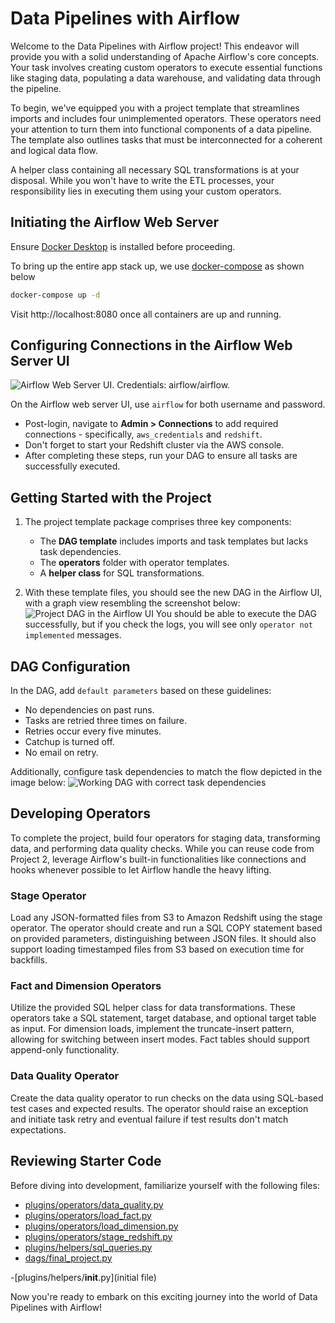 # Data Pipelines with Airflow

Welcome to the Data Pipelines with Airflow project! This endeavor will provide you with a solid understanding of Apache Airflow's core concepts. Your task involves creating custom operators to execute essential functions like staging data, populating a data warehouse, and validating data through the pipeline.

To begin, we've equipped you with a project template that streamlines imports and includes four unimplemented operators. These operators need your attention to turn them into functional components of a data pipeline. The template also outlines tasks that must be interconnected for a coherent and logical data flow.

A helper class containing all necessary SQL transformations is at your disposal. While you won't have to write the ETL processes, your responsibility lies in executing them using your custom operators.

## Initiating the Airflow Web Server
Ensure [Docker Desktop](https://www.docker.com/products/docker-desktop/) is installed before proceeding.

To bring up the entire app stack up, we use [docker-compose](https://docs.docker.com/engine/reference/commandline/compose_up/) as shown below

```bash
docker-compose up -d
```
Visit http://localhost:8080 once all containers are up and running.

## Configuring Connections in the Airflow Web Server UI
![Airflow Web Server UI. Credentials: `airflow`/`airflow`.](assets/login.png)

On the Airflow web server UI, use `airflow` for both username and password.
* Post-login, navigate to **Admin > Connections** to add required connections - specifically, `aws_credentials` and `redshift`.
* Don't forget to start your Redshift cluster via the AWS console.
* After completing these steps, run your DAG to ensure all tasks are successfully executed.

## Getting Started with the Project
1. The project template package comprises three key components:
   * The **DAG template** includes imports and task templates but lacks task dependencies.
   * The **operators** folder with operator templates.
   * A **helper class** for SQL transformations.

1. With these template files, you should see the new DAG in the Airflow UI, with a graph view resembling the screenshot below:
![Project DAG in the Airflow UI](assets/final_project_dag_graph1.png)
You should be able to execute the DAG successfully, but if you check the logs, you will see only `operator not implemented` messages.

## DAG Configuration
In the DAG, add `default parameters` based on these guidelines:
* No dependencies on past runs.
* Tasks are retried three times on failure.
* Retries occur every five minutes.
* Catchup is turned off.
* No email on retry.

Additionally, configure task dependencies to match the flow depicted in the image below:
![Working DAG with correct task dependencies](assets/final_project_dag_graph2.png)

## Developing Operators
To complete the project, build four operators for staging data, transforming data, and performing data quality checks. While you can reuse code from Project 2, leverage Airflow's built-in functionalities like connections and hooks whenever possible to let Airflow handle the heavy lifting.

### Stage Operator
Load any JSON-formatted files from S3 to Amazon Redshift using the stage operator. The operator should create and run a SQL COPY statement based on provided parameters, distinguishing between JSON files. It should also support loading timestamped files from S3 based on execution time for backfills.

### Fact and Dimension Operators
Utilize the provided SQL helper class for data transformations. These operators take a SQL statement, target database, and optional target table as input. For dimension loads, implement the truncate-insert pattern, allowing for switching between insert modes. Fact tables should support append-only functionality.

### Data Quality Operator
Create the data quality operator to run checks on the data using SQL-based test cases and expected results. The operator should raise an exception and initiate task retry and eventual failure if test results don't match expectations.

## Reviewing Starter Code
Before diving into development, familiarize yourself with the following files:
- [plugins/operators/data_quality.py](plugins/operators/data_quality.py)
- [plugins/operators/load_fact.py](plugins/operators/load_fact.py)
- [plugins/operators/load_dimension.py](plugins/operators/load_dimension.py)
- [plugins/operators/stage_redshift.py](plugins/operators/stage_redshift.py)
- [plugins/helpers/sql_queries.py](plugins/helpers/sql_queries.py)
- [dags/final_project.py](dags/final_project.py)


-[plugins/helpers/__init__.py](initial file)

Now you're ready to embark on this exciting journey into the world of Data Pipelines with Airflow!
